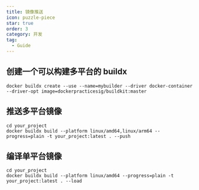 ```yaml
---
title: 镜像推送
icon: puzzle-piece
star: true
order: 3
category: 开发
tag:
  - Guide
---
```


## 创建一个可以构建多平台的 buildx

```shell
docker buildx create --use --name=mybuilder --driver docker-container --driver-opt image=dockerpracticesig/buildkit:master
```

## 推送多平台镜像

```shell
cd your_project
docker buildx build --platform linux/amd64,linux/arm64 --progress=plain -t your_project:latest . --push
```

## 编译单平台镜像

```shell
cd your_project
docker buildx build --platform linux/amd64 --progress=plain -t your_project:latest . --load
```